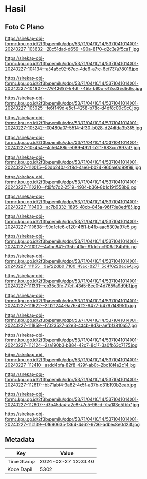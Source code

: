 # Hasil

## Foto C Plano

https://sirekap-obj-formc.kpu.go.id/2f3b/pemilu/pdpr/53/71/04/10/14/5371041014001-20240227-103632--20c51dad-d659-490a-8170-d2c3e9f5ca11.jpg

https://sirekap-obj-formc.kpu.go.id/2f3b/pemilu/pdpr/53/71/04/10/14/5371041014001-20240227-104134--a84a5c92-67ec-4de6-a7fc-6ef737a78016.jpg

https://sirekap-obj-formc.kpu.go.id/2f3b/pemilu/pdpr/53/71/04/10/14/5371041014001-20240227-104807--77642683-54df-445b-b90c-e13ed35d5d5c.jpg

https://sirekap-obj-formc.kpu.go.id/2f3b/pemilu/pdpr/53/71/04/10/14/5371041014001-20240227-105025--fe6f149d-e5cf-4258-b78c-d4df8c00c9c0.jpg

https://sirekap-obj-formc.kpu.go.id/2f3b/pemilu/pdpr/53/71/04/10/14/5371041014001-20240227-105242--00480a07-5514-4f30-b028-d24dfda3b385.jpg

https://sirekap-obj-formc.kpu.go.id/2f3b/pemilu/pdpr/53/71/04/10/14/5371041014001-20240227-105454--4c56488b-e089-492f-b2f1-683cc7897af2.jpg

https://sirekap-obj-formc.kpu.go.id/2f3b/pemilu/pdpr/53/71/04/10/14/5371041014001-20240227-110015--50db240a-2f8d-4ae6-b094-960ae0d99f99.jpg

https://sirekap-obj-formc.kpu.go.id/2f3b/pemilu/pdpr/53/71/04/10/14/5371041014001-20240227-110210--fd6fd7d2-2519-4934-b36f-8b1c194558b9.jpg

https://sirekap-obj-formc.kpu.go.id/2f3b/pemilu/pdpr/53/71/04/10/14/5371041014001-20240227-110403--ac7b9332-1895-48cb-846a-96f7de8edf85.jpg

https://sirekap-obj-formc.kpu.go.id/2f3b/pemilu/pdpr/53/71/04/10/14/5371041014001-20240227-110638--90d1cfe6-c120-4f51-b4fb-aac5309a97e5.jpg

https://sirekap-obj-formc.kpu.go.id/2f3b/pemilu/pdpr/53/71/04/10/14/5371041014001-20240227-111012--4a1bc841-735b-4f5e-91dd-cc906af84b9b.jpg

https://sirekap-obj-formc.kpu.go.id/2f3b/pemilu/pdpr/53/71/04/10/14/5371041014001-20240227-111155--9a722db9-7180-49ec-8277-5c4f0228eca4.jpg

https://sirekap-obj-formc.kpu.go.id/2f3b/pemilu/pdpr/53/71/04/10/14/5371041014001-20240227-111331--cb35c3fe-77ef-43d5-8ee0-4d7659a9d9b1.jpg

https://sirekap-obj-formc.kpu.go.id/2f3b/pemilu/pdpr/53/71/04/10/14/5371041014001-20240227-111622--2fd21244-9a76-4ff2-9477-b4797f48951b.jpg

https://sirekap-obj-formc.kpu.go.id/2f3b/pemilu/pdpr/53/71/04/10/14/5371041014001-20240227-111859--f7023527-a2e3-434b-8d7a-aefbf3810a57.jpg

https://sirekap-obj-formc.kpu.go.id/2f3b/pemilu/pdpr/53/71/04/10/14/5371041014001-20240227-112124--2aa190b3-b884-42c7-8c17-3a0fb63c7175.jpg

https://sirekap-obj-formc.kpu.go.id/2f3b/pemilu/pdpr/53/71/04/10/14/5371041014001-20240227-112410--aadd4bfa-82f8-429f-ab0b-2bc18f4a2c14.jpg

https://sirekap-obj-formc.kpu.go.id/2f3b/pemilu/pdpr/53/71/04/10/14/5371041014001-20240227-112617--bb71abf4-3a82-4c5f-a37b-c31b190b2eab.jpg

https://sirekap-obj-formc.kpu.go.id/2f3b/pemilu/pdpr/53/71/04/10/14/5371041014001-20240227-112807--d3b45da4-a2e8-47c5-96ed-7ca183e5fbb7.jpg

https://sirekap-obj-formc.kpu.go.id/2f3b/pemilu/pdpr/53/71/04/10/14/5371041014001-20240227-113139--0f690635-f364-4d62-9736-adbec8e0d23f.jpg


## Metadata

| Key        | Value               |
| ---------- | ------------------- |
| Time Stamp | 2024-02-27 12:03:46 |
| Kode Dapil | 5302                |



